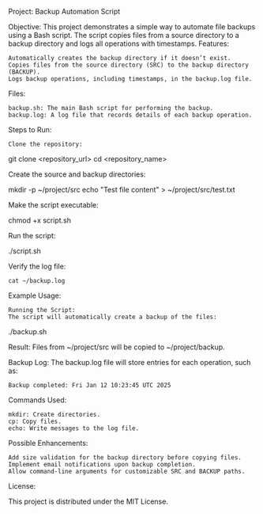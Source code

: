 Project: Backup Automation Script

Objective:
This project demonstrates a simple way to automate file backups using a Bash script. The script copies files from a source directory to a backup directory and logs all operations with timestamps.
Features:

    Automatically creates the backup directory if it doesn’t exist.
    Copies files from the source directory (SRC) to the backup directory (BACKUP).
    Logs backup operations, including timestamps, in the backup.log file.

Files:

    backup.sh: The main Bash script for performing the backup.
    backup.log: A log file that records details of each backup operation.

Steps to Run:

    Clone the repository:

git clone <repository_url>
cd <repository_name>

Create the source and backup directories:

mkdir -p ~/project/src
echo "Test file content" > ~/project/src/test.txt

Make the script executable:

chmod +x script.sh

Run the script:

./script.sh

Verify the log file:

    cat ~/backup.log

Example Usage:

    Running the Script:
    The script will automatically create a backup of the files:

./backup.sh

Result: Files from ~/project/src will be copied to ~/project/backup.

Backup Log:
The backup.log file will store entries for each operation, such as:

    Backup completed: Fri Jan 12 10:23:45 UTC 2025

Commands Used:

    mkdir: Create directories.
    cp: Copy files.
    echo: Write messages to the log file.

Possible Enhancements:

    Add size validation for the backup directory before copying files.
    Implement email notifications upon backup completion.
    Allow command-line arguments for customizable SRC and BACKUP paths.

License:

This project is distributed under the MIT License.
